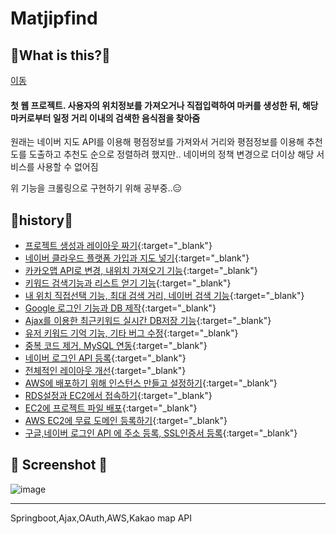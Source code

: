 # Matjipfind

## 🤔What is this?🤔


[이동](https://matjipfind.tk)

#### 첫 웹 프로젝트. 사용자의 위치정보를 가져오거나 직접입력하여 마커를 생성한 뒤, 해당 마커로부터 일정 거리 이내의 검색한 음식점을 찾아줌



원래는 네이버 지도 API를 이용해 평점정보를 가져와서 거리와 평점정보를 이용해 추천도를 도출하고 추천도 순으로 정렬하려 했지만.. 네이버의 정책 변경으로 더이상 해당 서비스를 사용할 수 없어짐



위 기능을 크롤링으로 구현하기 위해 공부중..😑



## 📖history📖

- [프로젝트 생성과 레이아웃 짜기](https://dawitblog.tistory.com/48?category=912793){:target="_blank"}
- [네이버 클라우드 플랫폼 가입과 지도 넣기](https://dawitblog.tistory.com/49?category=912793){:target="_blank"}
- [카카오맵 API로 변경, 내위치 가져오기 기능](https://dawitblog.tistory.com/50?category=912793){:target="_blank"}
- [키워드 검색기능과 리스트 얻기 기능](https://dawitblog.tistory.com/52?category=912793){:target="_blank"}
- [내 위치 직접선택 기능, 최대 검색 거리, 네이버 검색 기능](https://dawitblog.tistory.com/54?category=912793){:target="_blank"}
- [Google 로그인 기능과 DB 제작](https://dawitblog.tistory.com/57?category=912793){:target="_blank"}
- [Ajax를 이용한 최근키워드 실시간 DB저장 기능](https://dawitblog.tistory.com/60?category=912793){:target="_blank"}
- [유저 키워드 기억 기능, 기타 버그 수정](https://dawitblog.tistory.com/62?category=912793){:target="_blank"}
- [중복 코드 제거, MySQL 연동](https://dawitblog.tistory.com/63?category=912793){:target="_blank"}
- [네이버 로그인 API 등록](https://dawitblog.tistory.com/66?category=912793){:target="_blank"}
- [전체적인 레이아웃 개선](https://dawitblog.tistory.com/82?category=912793){:target="_blank"}
- [AWS에 배포하기 위해 인스턴스 만들고 설정하기](https://dawitblog.tistory.com/84?category=912793){:target="_blank"}
- [RDS설정과 EC2에서 접속하기](https://dawitblog.tistory.com/87?category=912793){:target="_blank"}
- [EC2에 프로젝트 파일 배포](https://dawitblog.tistory.com/90?category=912793){:target="_blank"}
- [AWS EC2에 무료 도메인 등록하기](https://dawitblog.tistory.com/92?category=912793){:target="_blank"}
- [구글,네이버 로그인 API 에 주소 등록, SSL인증서 등록](https://dawitblog.tistory.com/95?category=912793){:target="_blank"}



## 📸 Screenshot 📸

![image](https://user-images.githubusercontent.com/74395374/107799271-919b4880-6da0-11eb-916f-0f938296bb6c.png)



---

Springboot,Ajax,OAuth,AWS,Kakao map API
